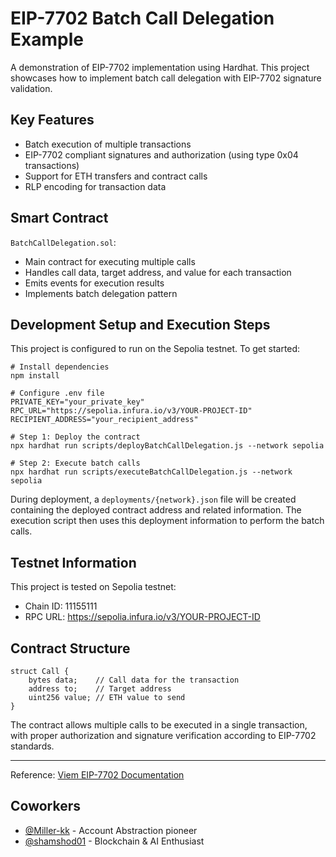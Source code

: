 # EIP-7702 Batch Call Delegation Example

A demonstration of EIP-7702 implementation using Hardhat. This project showcases how to implement batch call delegation with EIP-7702 signature validation.

## Key Features

- Batch execution of multiple transactions
- EIP-7702 compliant signatures and authorization (using type 0x04 transactions)
- Support for ETH transfers and contract calls
- RLP encoding for transaction data

## Smart Contract

`BatchCallDelegation.sol`: 
- Main contract for executing multiple calls
- Handles call data, target address, and value for each transaction
- Emits events for execution results
- Implements batch delegation pattern

## Development Setup and Execution Steps

This project is configured to run on the Sepolia testnet. To get started:

```shell
# Install dependencies
npm install

# Configure .env file
PRIVATE_KEY="your_private_key"
RPC_URL="https://sepolia.infura.io/v3/YOUR-PROJECT-ID"
RECIPIENT_ADDRESS="your_recipient_address"

# Step 1: Deploy the contract
npx hardhat run scripts/deployBatchCallDelegation.js --network sepolia

# Step 2: Execute batch calls
npx hardhat run scripts/executeBatchCallDelegation.js --network sepolia
```

During deployment, a `deployments/{network}.json` file will be created containing the deployed contract address and related information. The execution script then uses this deployment information to perform the batch calls.

## Testnet Information

This project is tested on Sepolia testnet:
- Chain ID: 11155111
- RPC URL: https://sepolia.infura.io/v3/YOUR-PROJECT-ID

## Contract Structure

```solidity
struct Call {
    bytes data;    // Call data for the transaction
    address to;    // Target address
    uint256 value; // ETH value to send
}
```

The contract allows multiple calls to be executed in a single transaction, with proper authorization and signature verification according to EIP-7702 standards.

---
Reference: [Viem EIP-7702 Documentation](https://viem.sh/experimental/eip7702)

## Coworkers

- [@Miller-kk](https://github.com/Miller-kk) - Account Abstraction pioneer
- [@shamshod01](https://github.com/shamshod01) - Blockchain & AI Enthusiast

